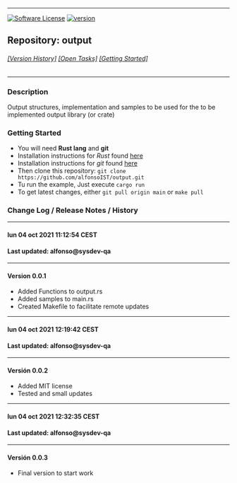 -----------------------
[![Software License](https://img.shields.io/badge/license-MIT-brightgreen.svg)](LICENSE.md)
[![version](https://img.shields.io/badge/version-0.0.2-yellow.svg)](https://github.com/alfonsoIST/output)
## Repository: **output**<br>
###### [[Version History]](#history) [[Open Tasks]](#open) [[Getting Started]](#start)
-----------------------

### Description

Output structures, implementation and samples to be used for the to be implemented output library (or crate)

<a name="start"></a>
### Getting Started

* You will need **Rust lang** and **git**
* Installation instructions for *Rust* found [here](https://www.rust-lang.org/tools/install)
* Installation instructions for *git* found [here](https://git-scm.com/book/en/v2/Getting-Started-Installing-Git)
* Then clone this repository: ```git clone https://github.com/alfonsoIST/output.git```
* Tu run the example, Just execute ```cargo run```
* To get latest changes, either ```git pull origin main``` or ```make pull```




<a name="history"></a>
### Change Log / Release Notes / History

------------------------------------
#### lun 04 oct 2021 11:12:54 CEST
#### Last updated: alfonso@sysdev-qa
------------------------------------
#### Version 0.0.1

* Added Functions to output.rs
* Added samples to main.rs
* Created Makefile to facilitate remote updates

------------------------------------
#### lun 04 oct 2021 12:19:42 CEST
#### Last updated: alfonso@sysdev-qa
------------------------------------
#### Versión 0.0.2

* Added MIT license
* Tested and small updates



------------------------------------
#### lun 04 oct 2021 12:32:35 CEST
#### Last updated: alfonso@sysdev-qa
------------------------------------
#### Versión 0.0.3

* Final version to start work

